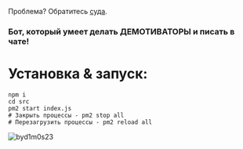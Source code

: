 Проблема? Обратитесь [суда](https://github.com/swdmeow/rozhok/issues/new).

### Бот, который умеет делать ДЕМОТИВАТОРЫ и писать в чате!

# Установка & запуск:
```
npm i
cd src 
pm2 start index.js
# Закрыть процессы - pm2 stop all
# Перезагрузить процессы - pm2 reload all
```
![byd1m0s23](https://github.com/swdmeow/rozhok/blob/main/src/temp/github_prev.png?raw=true)
